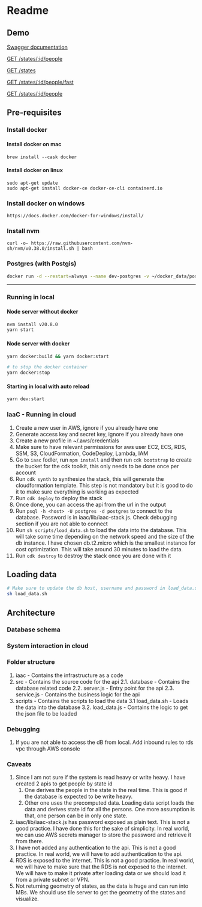 # Readme

## Demo
[Swagger documentation](http://iaacs-popul-j05rxoib8kz5-1471534576.ap-south-1.elb.amazonaws.com/api-docs)

[GET /states/:id/people](http://iaacs-popul-j05rxoib8kz5-1471534576.ap-south-1.elb.amazonaws.com/states/1/people)

[GET /states](http://iaacs-popul-j05rxoib8kz5-1471534576.ap-south-1.elb.amazonaws.com/states)

[GET /states/:id/people/fast](http://iaacs-popul-j05rxoib8kz5-1471534576.ap-south-1.elb.amazonaws.com/states/1/people/fast)

[GET /states/:id/people](http://iaacs-popul-j05rxoib8kz5-1471534576.ap-south-1.elb.amazonaws.com/states/6/people)



## Pre-requisites

### Install docker

#### Install docker on mac

```
brew install --cask docker
```

#### Install docker on linux

```
sudo apt-get update
sudo apt-get install docker-ce docker-ce-cli containerd.io
```

### Install docker on windows

```
https://docs.docker.com/docker-for-windows/install/
```

### Install nvm


```
curl -o- https://raw.githubusercontent.com/nvm-sh/nvm/v0.38.0/install.sh | bash
```

### Postgres (with Postgis)

```bash
docker run -d --restart=always --name dev-postgres -v ~/docker_data/postgres:/var/lib/postgresql/data -e POSTGRES_USER=postgres -e POSTGRES_PASSWORD=postgres -e POSTGRES_DB=test -d -p 5432:5432 postgis/postgis:14-3.3
```


---


### Running in local


#### Node server without docker
```bash
nvm install v20.8.0
yarn start
```

#### Node server with docker

```bash
yarn docker:build && yarn docker:start

# to stop the docker container
yarn docker:stop
```

#### Starting in local with auto reload

```bash
yarn dev:start
```


### IaaC - Running in cloud

1. Create a new user in AWS, ignore if you already have one
2. Generate access key and secret key, ignore if you already have one
3. Create a new profile in ~/.aws/credentials
4. Make sure to have relevant permissions for aws user
    EC2, ECS, RDS, SSM, S3, CloudFormation, CodeDeploy, Lambda, IAM
5. Go to `iaac` fodler, run `npm install` and then run `cdk bootstrap` to create the bucket for the cdk toolkit, this only needs to be done once per account
6. Run `cdk synth` to synthesize the stack, this will generate the cloudformation template. This step is not mandatory but it is good to do it to make sure everything is working as expected
7. Run `cdk deploy` to deploy the stack
8. Once done, you can access the api from the url in the output
9. Run `psql -h <host> -U postgres -d postgres` to connect to the database. Password is in iaac/lib/iaac-stack.js. Check debugging section if you are not able to connect
10. Run `sh scripts/load_data.sh` to load the data into the database. This will take some time depending on the network speed and the size of the db instance. I have chosen db.t2.micro which is the smallest instance for cost optimization. This will take around 30 minutes to load the data.
10. Run `cdk destroy` to destroy the stack once you are done with it

## Loading data

```bash
# Make sure to update the db host, username and password in load_data.sh
sh load_data.sh
```

## Architecture

### Database schema

### System interaction in cloud

### Folder structure

1. iaac - Contains the infrastructure as a code
2. src - Contains the source code for the api
    2.1. database - Contains the database related code
    2.2. server.js - Entry point for the api
    2.3. service.js - Contains the business logic for the api
3. scripts - Contains the scripts to load the data
    3.1 load_data.sh - Loads the data into the database
    3.2. load_data.js - Contains the logic to get the json file to be loaded


### Debugging

1. If you are not able to access the dB from local. Add inbound rules to rds vpc through AWS console


### Caveats

1. Since I am not sure if the system is read heavy or write heavy. I have created 2 apis to get people by state id
    1. One derives the people in the state in the real time. This is good if the database is expected to be write heavy.
    2. Other one uses the precomputed data. Loading data script loads the data and derives state id for all the persons. One more assumption is that, one person can be in only one state.
2. iaac/lib/iaac-stack.js has password exposed as plain text. This is not a good practice. I have done this for the sake of simplicity. In real world, we can use AWS secrets manager to store the password and retrieve it from there.
3. I have not added any authentication to the api. This is not a good practice. In real world, we will have to add authentication to the api.
4. RDS is exposed to the internet. This is not a good practice. In real world, we will have to make sure that the RDS is not exposed to the internet. We will have to make it private after loading data or we should load it from a private subnet or VPN.
5. Not returning geometry of states, as the data is huge and can run into MBs. We should use tile server to get the geometry of the states and visualize.